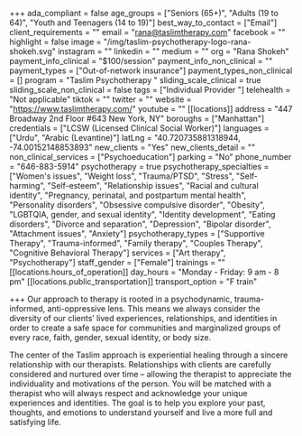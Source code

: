 +++
ada_compliant = false
age_groups = ["Seniors (65+)", "Adults (19 to 64)", "Youth and Teenagers (14 to 19)"]
best_way_to_contact = ["Email"]
client_requirements = ""
email = "rana@taslimtherapy.com"
facebook = ""
highlight = false
image = "/img/taslim-psychotherapy-logo-rana-shokeh.svg"
instagram = ""
linkedin = ""
medium = ""
org = "Rana Shokeh"
payment_info_clinical = "$100/session"
payment_info_non_clinical = ""
payment_types = ["Out-of-network insurance"]
payment_types_non_clinical = []
program = "Taslim Psychotherapy "
sliding_scale_clinical = true
sliding_scale_non_clinical = false
tags = ["Individual Provider "]
telehealth = "Not applicable"
tiktok = ""
twitter = ""
website = "https://www.taslimtherapy.com/"
youtube = ""
[[locations]]
address = "447 Broadway 2nd Floor #643 New York, NY"
boroughs = ["Manhattan"]
credentials = ["LCSW (Licensed Clinical Social Worker)"]
languages = ["Urdu", "Arabic (Levantine)"]
latLng = "40.720735881318944, -74.00152148853893"
new_clients = "Yes"
new_clients_detail = ""
non_clinical_services = ["Psychoeducation"]
parking = "No"
phone_number = "646-883-5914"
psychotherapy = true
psychotherapy_specialties = ["Women's issues", "Weight loss", "Trauma/PTSD", "Stress", "Self-harming", "Self-esteem", "Relationship issues", "Racial and cultural identity", "Pregnancy, perinatal, and postpartum mental health", "Personality disorders", "Obsessive compulsive disorder", "Obesity", "LGBTQIA, gender, and sexual identity", "Identity development", "Eating disorders", "Divorce and separation", "Depression", "Bipolar disorder", "Attachment issues", "Anxiety"]
psychotherapy_types = ["Supportive Therapy", "Trauma-informed", "Family therapy", "Couples Therapy", "Cognitive Behavioral Therapy"]
services = ["Art therapy", "Psychotherapy"]
staff_gender = ["Female"]
trainings = ""
[[locations.hours_of_operation]]
day_hours = "Monday - Friday: 9 am - 8 pm"
[[locations.public_transportation]]
transport_option = "F train"

+++
Our approach to therapy is rooted in a psychodynamic, trauma-informed, anti-oppressive lens. This means we always consider the diversity of our clients’ lived experiences, relationships, and identities in order to create a safe space for communities and marginalized groups of every race, faith, gender, sexual identity, or body size.  
  
The center of the Taslim approach is experiential healing through a sincere relationship with our therapists. Relationships with clients are carefully considered and nurtured over time – allowing the therapist to appreciate the individuality and motivations of the person. You will be matched with a therapist who will always respect and acknowledge your unique experiences and identities. The goal is to help you explore your past, thoughts, and emotions to understand yourself and live a more full and satisfying life.